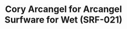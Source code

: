 ---
ee_id: '4283'
site: '1'
type: '2'
long_id: 2015-038 Cory Arcangel for Arcangel Surfware for Wet (SRF-021)
url: 2015-038-cory-arcangel-for-arcangel-surfware-for-wet-srf-021
year: '2015'
medium: Heather grey crewneck pullover sweatshirt with the WWW.KANYEWET.BIZ and Arcangel
  Surfware logos.
commission:
add_credit:
dims:
pitch: Sweat 4 my friends Wet!
ps:
live_url:
related:
title: Cory Arcangel for Arcangel Surfware for Wet (SRF-021)
youtube:
imgs: wet-sweatshirt-2015-038-full-database-studio.jpg
subheading:
year2: '2015'
download:
add_credits:
related_code:
! '':
layout: things-i-made
---